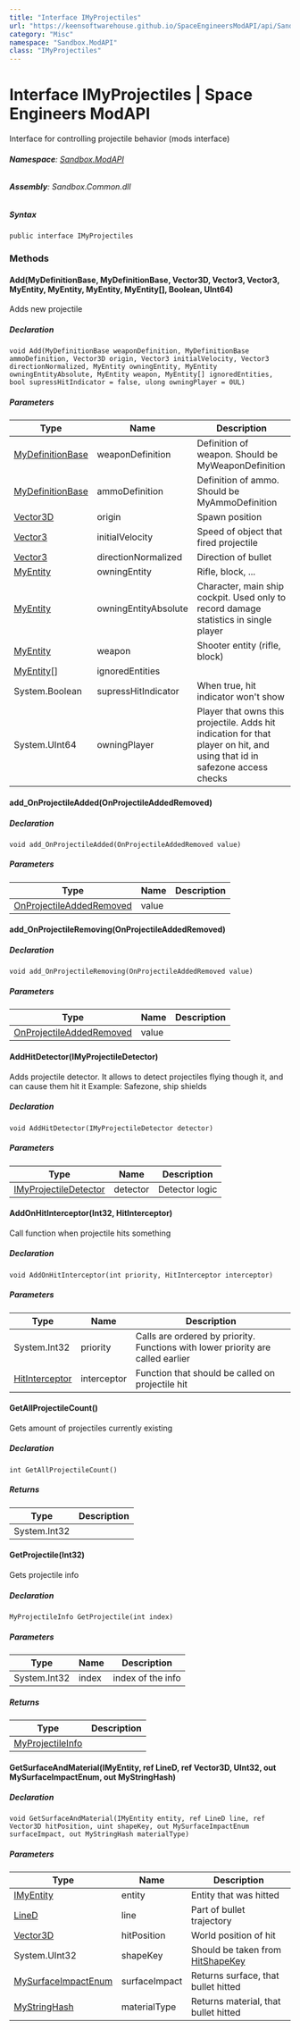 ```yaml
---
title: "Interface IMyProjectiles"
url: "https://keensoftwarehouse.github.io/SpaceEngineersModAPI/api/Sandbox.ModAPI.IMyProjectiles.html"
category: "Misc"
namespace: "Sandbox.ModAPI"
class: "IMyProjectiles"
---
```


# Interface IMyProjectiles | Space Engineers ModAPI

Interface for controlling projectile behavior (mods interface)

###### **Namespace**: [Sandbox.ModAPI](https://keensoftwarehouse.github.io/SpaceEngineersModAPI/api/Sandbox.ModAPI.html)

###### **Assembly**: Sandbox.Common.dll

##### Syntax

```
public interface IMyProjectiles
```

### Methods

#### Add(MyDefinitionBase, MyDefinitionBase, Vector3D, Vector3, Vector3, MyEntity, MyEntity, MyEntity, MyEntity\[\], Boolean, UInt64)

Adds new projectile

##### Declaration

```
void Add(MyDefinitionBase weaponDefinition, MyDefinitionBase ammoDefinition, Vector3D origin, Vector3 initialVelocity, Vector3 directionNormalized, MyEntity owningEntity, MyEntity owningEntityAbsolute, MyEntity weapon, MyEntity[] ignoredEntities, bool supressHitIndicator = false, ulong owningPlayer = 0UL)
```

##### Parameters

| Type | Name | Description |
| --- | --- | --- |
| [MyDefinitionBase](https://keensoftwarehouse.github.io/SpaceEngineersModAPI/api/VRage.Game.MyDefinitionBase.html) | weaponDefinition | Definition of weapon. Should be MyWeaponDefinition |
| [MyDefinitionBase](https://keensoftwarehouse.github.io/SpaceEngineersModAPI/api/VRage.Game.MyDefinitionBase.html) | ammoDefinition | Definition of ammo. Should be MyAmmoDefinition |
| [Vector3D](https://keensoftwarehouse.github.io/SpaceEngineersModAPI/api/VRageMath.Vector3D.html) | origin | Spawn position |
| [Vector3](https://keensoftwarehouse.github.io/SpaceEngineersModAPI/api/VRageMath.Vector3.html) | initialVelocity | Speed of object that fired projectile |
| [Vector3](https://keensoftwarehouse.github.io/SpaceEngineersModAPI/api/VRageMath.Vector3.html) | directionNormalized | Direction of bullet |
| [MyEntity](https://keensoftwarehouse.github.io/SpaceEngineersModAPI/api/VRage.Game.Entity.MyEntity.html) | owningEntity | Rifle, block, ... |
| [MyEntity](https://keensoftwarehouse.github.io/SpaceEngineersModAPI/api/VRage.Game.Entity.MyEntity.html) | owningEntityAbsolute | Character, main ship cockpit. Used only to record damage statistics in single player |
| [MyEntity](https://keensoftwarehouse.github.io/SpaceEngineersModAPI/api/VRage.Game.Entity.MyEntity.html) | weapon | Shooter entity (rifle, block) |
| [MyEntity](https://keensoftwarehouse.github.io/SpaceEngineersModAPI/api/VRage.Game.Entity.MyEntity.html)\[\] | ignoredEntities |     |
| System.Boolean | supressHitIndicator | When true, hit indicator won't show |
| System.UInt64 | owningPlayer | Player that owns this projectile. Adds hit indication for that player on hit, and using that id in safezone access checks |

#### add\_OnProjectileAdded(OnProjectileAddedRemoved)

##### Declaration

```
void add_OnProjectileAdded(OnProjectileAddedRemoved value)
```

##### Parameters

| Type | Name | Description |
| --- | --- | --- |
| [OnProjectileAddedRemoved](https://keensoftwarehouse.github.io/SpaceEngineersModAPI/api/Sandbox.ModAPI.OnProjectileAddedRemoved.html) | value |     |

#### add\_OnProjectileRemoving(OnProjectileAddedRemoved)

##### Declaration

```
void add_OnProjectileRemoving(OnProjectileAddedRemoved value)
```

##### Parameters

| Type | Name | Description |
| --- | --- | --- |
| [OnProjectileAddedRemoved](https://keensoftwarehouse.github.io/SpaceEngineersModAPI/api/Sandbox.ModAPI.OnProjectileAddedRemoved.html) | value |     |

#### AddHitDetector(IMyProjectileDetector)

Adds projectile detector. It allows to detect projectiles flying though it, and can cause them hit it Example: Safezone, ship shields

##### Declaration

```
void AddHitDetector(IMyProjectileDetector detector)
```

##### Parameters

| Type | Name | Description |
| --- | --- | --- |
| [IMyProjectileDetector](https://keensoftwarehouse.github.io/SpaceEngineersModAPI/api/Sandbox.ModAPI.IMyProjectileDetector.html) | detector | Detector logic |

#### AddOnHitInterceptor(Int32, HitInterceptor)

Call function when projectile hits something

##### Declaration

```
void AddOnHitInterceptor(int priority, HitInterceptor interceptor)
```

##### Parameters

| Type | Name | Description |
| --- | --- | --- |
| System.Int32 | priority | Calls are ordered by priority. Functions with lower priority are called earlier |
| [HitInterceptor](https://keensoftwarehouse.github.io/SpaceEngineersModAPI/api/Sandbox.ModAPI.HitInterceptor.html) | interceptor | Function that should be called on projectile hit |

#### GetAllProjectileCount()

Gets amount of projectiles currently existing

##### Declaration

```
int GetAllProjectileCount()
```

##### Returns

| Type | Description |
| --- | --- |
| System.Int32 |     |

#### GetProjectile(Int32)

Gets projectile info

##### Declaration

```
MyProjectileInfo GetProjectile(int index)
```

##### Parameters

| Type | Name | Description |
| --- | --- | --- |
| System.Int32 | index | index of the info |

##### Returns

| Type | Description |
| --- | --- |
| [MyProjectileInfo](https://keensoftwarehouse.github.io/SpaceEngineersModAPI/api/Sandbox.ModAPI.MyProjectileInfo.html) |     |

#### GetSurfaceAndMaterial(IMyEntity, ref LineD, ref Vector3D, UInt32, out MySurfaceImpactEnum, out MyStringHash)

##### Declaration

```
void GetSurfaceAndMaterial(IMyEntity entity, ref LineD line, ref Vector3D hitPosition, uint shapeKey, out MySurfaceImpactEnum surfaceImpact, out MyStringHash materialType)
```

##### Parameters

| Type | Name | Description |
| --- | --- | --- |
| [IMyEntity](https://keensoftwarehouse.github.io/SpaceEngineersModAPI/api/VRage.ModAPI.IMyEntity.html) | entity | Entity that was hitted |
| [LineD](https://keensoftwarehouse.github.io/SpaceEngineersModAPI/api/VRageMath.LineD.html) | line | Part of bullet trajectory |
| [Vector3D](https://keensoftwarehouse.github.io/SpaceEngineersModAPI/api/VRageMath.Vector3D.html) | hitPosition | World position of hit |
| System.UInt32 | shapeKey | Should be taken from [HitShapeKey](https://keensoftwarehouse.github.io/SpaceEngineersModAPI/api/Sandbox.ModAPI.MyProjectileHitInfo.html#Sandbox_ModAPI_MyProjectileHitInfo_HitShapeKey) |
| [MySurfaceImpactEnum](https://keensoftwarehouse.github.io/SpaceEngineersModAPI/api/Sandbox.ModAPI.MySurfaceImpactEnum.html) | surfaceImpact | Returns surface, that bullet hitted |
| [MyStringHash](https://keensoftwarehouse.github.io/SpaceEngineersModAPI/api/VRage.Utils.MyStringHash.html) | materialType | Returns material, that bullet hitted |
